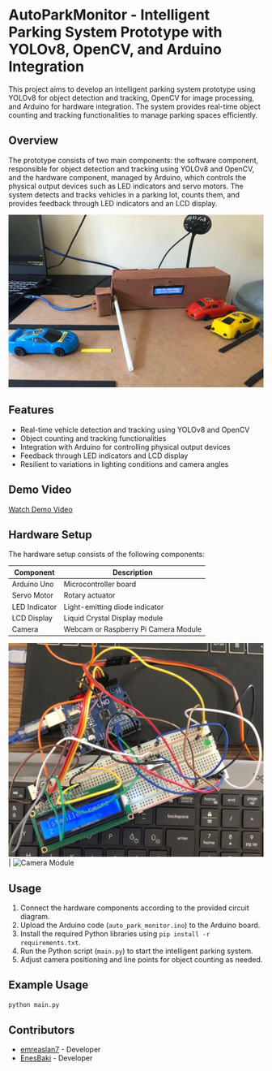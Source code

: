 # AutoParkMonitor - Intelligent Parking System Prototype with YOLOv8, OpenCV, and Arduino Integration

This project aims to develop an intelligent parking system prototype using YOLOv8 for object detection and tracking, OpenCV for image processing, and Arduino for hardware integration. The system provides real-time object counting and tracking functionalities to manage parking spaces efficiently.

## Overview

The prototype consists of two main components: the software component, responsible for object detection and tracking using YOLOv8 and OpenCV, and the hardware component, managed by Arduino, which controls the physical output devices such as LED indicators and servo motors. The system detects and tracks vehicles in a parking lot, counts them, and provides feedback through LED indicators and an LCD display.


![System Overview](./images/img_004.jpg)

## Features

- Real-time vehicle detection and tracking using YOLOv8 and OpenCV
- Object counting and tracking functionalities
- Integration with Arduino for controlling physical output devices
- Feedback through LED indicators and LCD display
- Resilient to variations in lighting conditions and camera angles

## Demo Video

[Watch Demo Video](./images/demo.mp4)

## Hardware Setup

The hardware setup consists of the following components:

| Component       | Description                        |
|-----------------|------------------------------------|
| Arduino Uno     | Microcontroller board              |
| Servo Motor     | Rotary actuator                    |
| LED Indicator   | Light-emitting diode indicator     |
| LCD Display     | Liquid Crystal Display module      |
| Camera          | Webcam or Raspberry Pi Camera Module |


![Hardware Setup](./images/img_001.jpg) | ![Camera Module](../AutoParkMonitor/images/img_002.jpg)


## Usage

1. Connect the hardware components according to the provided circuit diagram.
2. Upload the Arduino code (`auto_park_monitor.ino`) to the Arduino board.
3. Install the required Python libraries using `pip install -r requirements.txt`.
4. Run the Python script (`main.py`) to start the intelligent parking system.
5. Adjust camera positioning and line points for object counting as needed.

## Example Usage

```python
python main.py
```

## Contributors

- [emreaslan7](https://github.com/emreaslan7) - Developer
- [EnesBaki](https://github.com/EnesBaki) - Developer